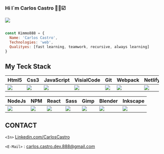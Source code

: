 ### Hi I`m Carlos Castro 👋🌐☑️


![](https://user-images.githubusercontent.com/89752427/179853490-2916603b-d89e-49dc-ad4a-bf91c2d25f1a.png)

```javascript

const Kimmo888 = {
  Name: 'Carlos Castro',
  Technologies: 'web',
  Qualityes: [fast learning, teamwork, recursive, always learning]
}
```



## My Teck Stack

| Html5 | Css3 | JavaScript | VisialCode  | Git | Webpack  | Netlify |
| ------------- | ------------- | ------------- | ------------- | ------------- | ------------- | ------------- |
| ![](https://user-images.githubusercontent.com/89752427/179860246-c396a7d9-6e7d-4955-bc52-11359d55b226.png) | ![](https://user-images.githubusercontent.com/89752427/179860364-88d57dce-0011-467a-bfe4-afa8579141a5.png)  | ![](https://user-images.githubusercontent.com/89752427/179860501-e651138d-ad20-461d-93f2-3a370c216066.png) | ![](https://user-images.githubusercontent.com/89752427/179862408-207f1ab7-d68d-476d-849d-e27e117a8cd9.png) | ![](https://user-images.githubusercontent.com/89752427/179862000-df640ecb-92c1-4d0d-a081-6488630ed183.png) | ![](https://user-images.githubusercontent.com/89752427/179862481-3001efbe-4a27-4715-88c2-b2090ffc4ec5.png) | ![](https://user-images.githubusercontent.com/89752427/179862114-20fbb923-a922-47d1-a9c2-f0c6a0be5c45.png) |

| NodeJs  | NPM | React | Sass  | Gimp | Blender  | Inkscape |
| ------------- | ------------- | ------------- | ------------- | ------------- | ------------- | ------------- |
| ![](https://user-images.githubusercontent.com/89752427/179862195-9d8e91e8-3367-45e8-be39-1deab86cefc9.png) | ![](https://user-images.githubusercontent.com/89752427/179862271-8d67c27e-27a3-4983-8ba8-127a02a19bbd.png) | ![](https://user-images.githubusercontent.com/89752427/179861765-ed8b5abb-c1ad-4f00-ada3-d2bdc44f28db.png) | ![](https://user-images.githubusercontent.com/89752427/179862332-2bf32fad-c6cd-4c05-9614-c7b205ffac3c.png) | ![](https://user-images.githubusercontent.com/89752427/179861889-8ac546d4-3b06-4402-bd04-0f0c8666850d.png) | ![](https://user-images.githubusercontent.com/89752427/179862043-dd020a98-8737-4a49-bd3a-24bb39a20a48.png) | ![](https://user-images.githubusercontent.com/89752427/179861959-ef84dd75-6af4-4b8b-91bc-1e8a1b455e2f.png) |

## CONTACT


`<In>` [Linkedin.com/CarlosCastro](https://www.linkedin.com/in/carlos-augusto-castro-corrales-782211220/)


`<E-Mail>` : <carlos.castro.dev.888@gmail.com>

<!--
**kimmo888/kimmo888** is a ✨ _special_ ✨ repository because its `README.md` (this file) appears on your GitHub profile.

Here are some ideas to get you started:

- 🔭 I’m currently working on ...
- 🌱 I’m currently learning ...
- 👯 I’m looking to collaborate on ...
- 🤔 I’m looking for help with ...
- 💬 Ask me about ...
- 📫 How to reach me: ...
- 😄 Pronouns: ...
- ⚡ Fun fact: ...
-->
